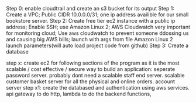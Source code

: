 Step 0: enable cloudtrail and create an s3 bucket for its output
Step 1: Create a VPC; Public CIDR 10.0.0.0/31; one ip address availible for our small bookstore server.
Step 2: Create free tier ec2 instance with a public ip address; Enable SSH; use Amazon Linux 2; AWS Cloudwatch very important for monitoring cloud; Use aws cloudwatch to prevent someone ddossing us and causing big AWS bills; launch with args from file Amazon Linux 2 launch parameters(will auto load project code from github)
Step 3: Create a database

step x: create ec2 for following sections of the program as it is the most scalable / cost effective / secure way to build an application: seperate password server. probably dont need a scalable staff end server. scalable customer basket server for all the physical and online orders. account server
step x1: create the databased and authentication using aws services. api gateway to do http, lambda to do the backend functions,
